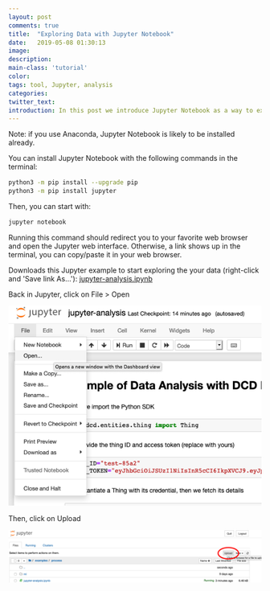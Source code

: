 ```yaml
---
layout: post
comments: true
title:  "Exploring Data with Jupyter Notebook"
date:   2019-05-08 01:30:13
image: 
description: 
main-class: 'tutorial'
color:
tags: tool, Jupyter, analysis
categories:
twitter_text:
introduction: In this post we introduce Jupyter Notebook as a way to explore data from the DCD Hub.
---
```


Note: if you use Anaconda, Jupyter Notebook is likely to be installed already.

You can install Jupyter Notebook with the following commands in the terminal:

```bash
python3 -m pip install --upgrade pip
python3 -m pip install jupyter
```

Then, you can start with:

```bash
jupyter notebook
```

Running this command should redirect you to your favorite web browser and open
the Jupyter web interface. Otherwise, a link shows up in the terminal, you can
copy/paste it in your web browser.

Downloads this Jupyter example to start exploring the your data (right-click and 'Save link As...'):
[jupyter-analysis.ipynb](https://raw.githubusercontent.com/datacentricdesign/master/examples/process/training.ipynb)

Back in Jupyter, click on File > Open

![Jupyter Open](/assets/img/posts/jupyter-open.png)

Then, click on Upload

![Jupyter Upload](/assets/img/posts/jupyter-upload.png)

